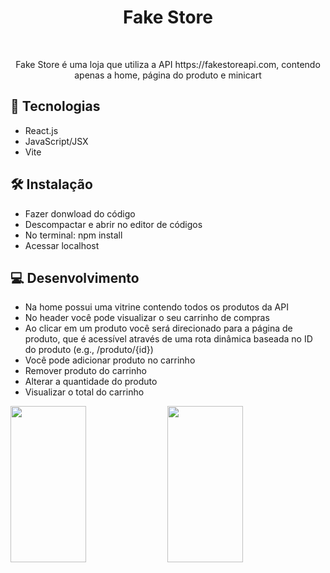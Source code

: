 <h1 align="center"> Fake Store </h1>

<br>

<p align="center">
Fake Store é uma loja que utiliza a API https://fakestoreapi.com, contendo apenas a home, página do produto e minicart
</p>

## 🚀 Tecnologias

- React.js
- JavaScript/JSX
- Vite

## 🛠 Instalação

- Fazer donwload do código
- Descompactar e abrir no editor de códigos
- No terminal: npm install
- Acessar localhost

## 💻 Desenvolvimento

- Na home possui uma vitrine contendo todos os produtos da API
- No header você pode visualizar o seu carrinho de compras
- Ao clicar em um produto você será direcionado para a página de produto, que é acessível através de uma rota dinâmica baseada no ID do produto (e.g., /produto/{id})
- Você pode adicionar produto no carrinho
- Remover produto do carrinho
- Alterar a quantidade do produto
- Visualizar o total do carrinho

<div align="left">
<img width="49%" height="250px" src="https://i.imgur.com/foGuCHn.png"/>
<img width="49%" height="250px" src="https://i.imgur.com/ClJCtsr.png"/>
</div>
